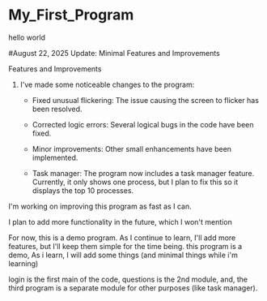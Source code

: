 # My_First_Program
hello world

#August 22, 2025 Update: Minimal Features and Improvements

 Features and Improvements
1. I've made some noticeable changes to the program:

   - Fixed unusual flickering: The issue causing the screen to flicker has been resolved.

   - Corrected logic errors: Several logical bugs in the code have been fixed.

   - Minor improvements: Other small enhancements have been implemented.

   - Task manager: The program now includes a task manager feature. Currently, it only shows one process, but I plan to fix         this so it displays the top 10 processes. 

I'm working on improving this program as fast as I can.

I plan to add more functionality in the future, which I won't mention

For now, this is a demo program. As I continue to learn, I'll add more features, but I'll keep them simple for the time being.
this program is a demo, As i learn, I will add some things (and minimal things while i'm learning)

login is the first main of the code, questions is the 2nd module, and, the third program is a separate module for other purposes (like task manager).
